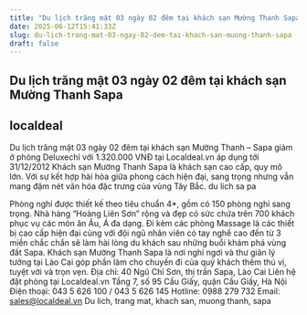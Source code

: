 ```yaml
---
title: "Du lịch trăng mật 03 ngày 02 đêm tại khách sạn Mường Thanh Sapa"
date: 2025-06-12T15:41:33Z
slug: du-lich-trang-mat-03-ngay-02-dem-tai-khach-san-muong-thanh-sapa
draft: false
---
```


## Du lịch trăng mật 03 ngày 02 đêm tại khách sạn Mường Thanh Sapa

## localdeal

Du lịch trăng mật 03 ngày 02 đêm tại khách sạn Mường Thanh – Sapa giảm ở phòng Deluxechỉ với  1.320.000 VNĐ tại Localdeal.vn áp dụng tới 31/12/2012
Khách sạn Mường Thanh Sapa là khách sạn cao cấp, quy mô lớn. Với sự kết hợp hài hòa giữa phong cách hiện đại, sang trọng nhưng vẫn mang đậm nét văn hóa đặc trưng của vùng Tây Bắc. du lich sa pa


 
Phòng nghỉ được thiết kế theo tiêu chuẩn 4*, gồm có 150 phòng nghỉ sang trọng.
Nhà hàng “Hoàng Liên Sơn” rộng và đẹp có sức chứa trên 700 khách phục vụ các món ăn Âu, Á đa dạng.
Đi kèm các phòng Massage là các thiết bị cao cấp hiện đại cùng với đội ngũ nhân viên có tay nghề cao đến từ 3 miền chắc chắn sẽ làm hài lòng du khách sau những buổi khám phá vùng đất Sapa.
Khách sạn Mường Thanh Sapa là nơi nghỉ ngơi và thư giãn lý tưởng tại Lào Cai góp phần làm cho chuyến đi của quý khách thêm thú vị, tuyệt vời và trọn vẹn.
 Địa chỉ: 40 Ngũ Chỉ Sơn, thị trấn Sapa, Lào Cai
Liên hệ đặt phòng tại Localdeal.vn
Tầng 7, số 95 Cầu Giấy, quận Cầu Giấy, Hà Nội
Điện thoại: 043 5 626 100 / 043 5 626 145
Hotline: 0988 279 732      Email: sales@localdeal.vn
Du lich, trang mat, khach san, muong thanh, sapa